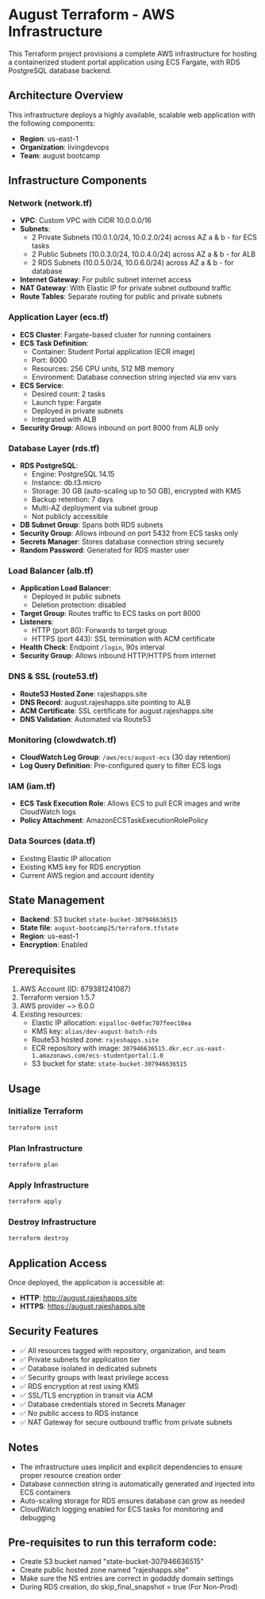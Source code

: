 # August Terraform - AWS Infrastructure

This Terraform project provisions a complete AWS infrastructure for hosting a containerized student portal application using ECS Fargate, with RDS PostgreSQL database backend.

## Architecture Overview

This infrastructure deploys a highly available, scalable web application with the following components:

- **Region**: us-east-1
- **Organization**: livingdevops
- **Team**: august bootcamp

## Infrastructure Components

### Network (network.tf)
- **VPC**: Custom VPC with CIDR 10.0.0.0/16
- **Subnets**:
  - 2 Private Subnets (10.0.1.0/24, 10.0.2.0/24) across AZ a & b - for ECS tasks
  - 2 Public Subnets (10.0.3.0/24, 10.0.4.0/24) across AZ a & b - for ALB
  - 2 RDS Subnets (10.0.5.0/24, 10.0.6.0/24) across AZ a & b - for database
- **Internet Gateway**: For public subnet internet access
- **NAT Gateway**: With Elastic IP for private subnet outbound traffic
- **Route Tables**: Separate routing for public and private subnets

### Application Layer (ecs.tf)
- **ECS Cluster**: Fargate-based cluster for running containers
- **ECS Task Definition**:
  - Container: Student Portal application (ECR image)
  - Port: 8000
  - Resources: 256 CPU units, 512 MB memory
  - Environment: Database connection string injected via env vars
- **ECS Service**:
  - Desired count: 2 tasks
  - Launch type: Fargate
  - Deployed in private subnets
  - Integrated with ALB
- **Security Group**: Allows inbound on port 8000 from ALB only

### Database Layer (rds.tf)
- **RDS PostgreSQL**:
  - Engine: PostgreSQL 14.15
  - Instance: db.t3.micro
  - Storage: 30 GB (auto-scaling up to 50 GB), encrypted with KMS
  - Backup retention: 7 days
  - Multi-AZ deployment via subnet group
  - Not publicly accessible
- **DB Subnet Group**: Spans both RDS subnets
- **Security Group**: Allows inbound on port 5432 from ECS tasks only
- **Secrets Manager**: Stores database connection string securely
- **Random Password**: Generated for RDS master user

### Load Balancer (alb.tf)
- **Application Load Balancer**:
  - Deployed in public subnets
  - Deletion protection: disabled
- **Target Group**: Routes traffic to ECS tasks on port 8000
- **Listeners**:
  - HTTP (port 80): Forwards to target group
  - HTTPS (port 443): SSL termination with ACM certificate
- **Health Check**: Endpoint `/login`, 90s interval
- **Security Group**: Allows inbound HTTP/HTTPS from internet

### DNS & SSL (route53.tf)
- **Route53 Hosted Zone**: rajeshapps.site
- **DNS Record**: august.rajeshapps.site pointing to ALB
- **ACM Certificate**: SSL certificate for august.rajeshapps.site
- **DNS Validation**: Automated via Route53

### Monitoring (clowdwatch.tf)
- **CloudWatch Log Group**: `/aws/ecs/august-ecs` (30 day retention)
- **Log Query Definition**: Pre-configured query to filter ECS logs

### IAM (iam.tf)
- **ECS Task Execution Role**: Allows ECS to pull ECR images and write CloudWatch logs
- **Policy Attachment**: AmazonECSTaskExecutionRolePolicy

### Data Sources (data.tf)
- Existing Elastic IP allocation
- Existing KMS key for RDS encryption
- Current AWS region and account identity

## State Management

- **Backend**: S3 bucket `state-bucket-307946636515`
- **State file**: `august-bootcamp25/terraform.tfstate`
- **Region**: us-east-1
- **Encryption**: Enabled

## Prerequisites

1. AWS Account (ID: 879381241087)
2. Terraform version 1.5.7
3. AWS provider ~> 6.0.0
4. Existing resources:
   - Elastic IP allocation: `eipalloc-0e0fac707feec10ea`
   - KMS key: `alias/dev-august-batch-rds`
   - Route53 hosted zone: `rajeshapps.site`
   - ECR repository with image: `307946636515.dkr.ecr.us-east-1.amazonaws.com/ecs-studentportal:1.0`
   - S3 bucket for state: `state-bucket-307946636515`

## Usage

### Initialize Terraform
```bash
terraform init
```

### Plan Infrastructure
```bash
terraform plan
```

### Apply Infrastructure
```bash
terraform apply
```

### Destroy Infrastructure
```bash
terraform destroy
```

## Application Access

Once deployed, the application is accessible at:
- **HTTP**: http://august.rajeshapps.site
- **HTTPS**: https://august.rajeshapps.site

## Security Features

- ✅ All resources tagged with repository, organization, and team
- ✅ Private subnets for application tier
- ✅ Database isolated in dedicated subnets
- ✅ Security groups with least privilege access
- ✅ RDS encryption at rest using KMS
- ✅ SSL/TLS encryption in transit via ACM
- ✅ Database credentials stored in Secrets Manager
- ✅ No public access to RDS instance
- ✅ NAT Gateway for secure outbound traffic from private subnets

## Notes

- The infrastructure uses implicit and explicit dependencies to ensure proper resource creation order
- Database connection string is automatically generated and injected into ECS containers
- Auto-scaling storage for RDS ensures database can grow as needed
- CloudWatch logging enabled for ECS tasks for monitoring and debugging

## Pre-requisites to run this terraform code:

- Create S3 bucket named "state-bucket-307946636515"
- Create public hosted zone named "rajeshapps.site"
- Make sure the NS entries are correct in godaddy domain settings
- During RDS creation, do skip_final_snapshot   = true (For Non-Prod)